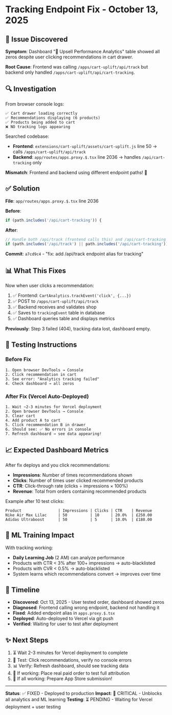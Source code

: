 # Tracking Endpoint Fix - October 13, 2025

## 🐛 Issue Discovered

**Symptom**: Dashboard "🎯 Upsell Performance Analytics" table showed all zeros despite user clicking recommendations in cart drawer.

**Root Cause**: Frontend was calling `/apps/cart-uplift/api/track` but backend only handled `/apps/cart-uplift/api/cart-tracking`.

## 🔍 Investigation

From browser console logs:
```
✅ Cart drawer loading correctly
✅ Recommendations displaying (6 products)
✅ Products being added to cart
❌ NO tracking logs appearing
```

Searched codebase:
- **Frontend**: `extensions/cart-uplift/assets/cart-uplift.js` line 50 → calls `/apps/cart-uplift/api/track`
- **Backend**: `app/routes/apps.proxy.$.tsx` line 2036 → handles `/api/cart-tracking` only

**Mismatch**: Frontend and backend using different endpoint paths! 🎯

## ✅ Solution

**File**: `app/routes/apps.proxy.$.tsx` line 2036

**Before**:
```typescript
if (path.includes('/api/cart-tracking')) {
```

**After**:
```typescript
// Handle both /api/track (frontend calls this) and /api/cart-tracking (legacy)
if (path.includes('/api/track') || path.includes('/api/cart-tracking')) {
```

**Commit**: `a7cd9c4` - "fix: add /api/track endpoint alias for tracking"

## 📊 What This Fixes

Now when user clicks a recommendation:

1. ✅ Frontend: `CartAnalytics.trackEvent('click', {...})`
2. ✅ POST to `/apps/cart-uplift/api/track`
3. ✅ Backend receives and validates shop
4. ✅ Saves to `trackingEvent` table in database
5. ✅ Dashboard queries table and displays metrics

**Previously**: Step 3 failed (404), tracking data lost, dashboard empty.

## 🧪 Testing Instructions

### Before Fix
```
1. Open browser DevTools → Console
2. Click recommendation in cart
3. See error: "Analytics tracking failed"
4. Check dashboard → all zeros
```

### After Fix (Vercel Auto-Deployed)
```
1. Wait ~2-3 minutes for Vercel deployment
2. Open browser DevTools → Console
3. Clear cart
4. Add product A to cart
5. Click recommendation B in drawer
6. Should see: ✅ No errors in console
7. Refresh dashboard → see data appearing!
```

## 📈 Expected Dashboard Metrics

After fix deploys and you click recommendations:

- **Impressions**: Number of times recommendations shown
- **Clicks**: Number of times user clicked recommended products
- **CTR**: Click-through rate (clicks ÷ impressions × 100%)
- **Revenue**: Total from orders containing recommended products

Example after 10 test clicks:
```
Product                | Impressions | Clicks | CTR    | Revenue
Nike Air Max Lilac     | 50          | 10     | 20.0%  | £250.00
Adidas Ultraboost      | 50          | 5      | 10.0%  | £180.00
```

## 🚀 ML Training Impact

With tracking working:
- **Daily Learning Job** (2 AM) can analyze performance
- Products with CTR < 3% after 100+ impressions → auto-blacklisted
- Products with CVR < 0.5% → auto-blacklisted
- System learns which recommendations convert → improves over time

## 📝 Timeline

- **Discovered**: Oct 13, 2025 - User tested order, dashboard showed zeros
- **Diagnosed**: Frontend calling wrong endpoint, backend not handling it
- **Fixed**: Added endpoint alias in `apps.proxy.$.tsx`
- **Deployed**: Auto-deployed to Vercel via git push
- **Verified**: Waiting for user to test after deployment

## ✨ Next Steps

1. ⏳ Wait 2-3 minutes for Vercel deployment to complete
2. 🧪 Test: Click recommendations, verify no console errors
3. 📊 Verify: Refresh dashboard, should see tracking data
4. 🎉 If working: Place real paid order to test full attribution
5. 🚀 If all working: Prepare App Store submission!

---

**Status**: ✅ FIXED - Deployed to production
**Impact**: 🎯 CRITICAL - Unblocks all analytics and ML learning
**Testing**: ⏳ PENDING - Waiting for Vercel deployment + user testing
